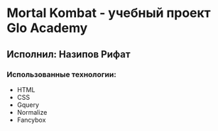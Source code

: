 # Mortal Kombat - учебный проект Glo Academy
## Исполнил: Назипов Рифат 
### Использованные технологии:
- HTML
- CSS
- Gquery
- Normalize
- Fancybox
